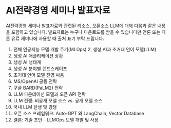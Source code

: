 # AI전략경영 세미나 발표자료

AI전략경영 세미나 발표자료와 관련된 리소스, 오픈소스 LLM에 대해 다음과 같은 내용을 포함하고 있습니다.
발표자료는 누구나 다운로드를 받을 수 있습니다만 언론 또는 다른 유료 세미나에 사용할 때 출처 표기 부탁 드립니다. 

1. 전체 인공지능 모델 개발 주기(MLOps) 
2, 생성 AI과 초거대 언어 모델(LLM)
3. 생성 AI 애플리케이션 상황
4. 생성 AI 생태계
5. 생성 AI 분야별 랜드스케이프
6. 초거대 언어 모델 진영 싸움
7. MS/OpenAI 공동 전략
8. 구글 BARD(PaLM2) 전략
9. LLM 파운데이션 모델과 오픈 API 전략
10. LLM 전쟁: 비공개 모델 소스 vs. 공개 모델 소스 
11. 국내 LLM 탄생 및 경쟁
12. 오픈 소스 프레임워크: Auto-GPT 와 LangChain, Vector Database 
13. 결론: 기술 조언 - LLMOps 모델 개발 및 사용


